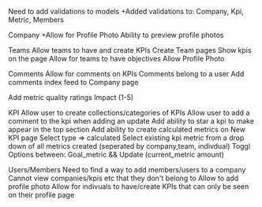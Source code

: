 Need to add validations to models
	+Added validations to: Company, Kpi, Metric, Members

Company
	+Allow for Profile Photo
	Ability to preview profile photos

Teams
	Allow teams to have and create KPIs
	Create Team pages
	Show kpis on the page
	Allow for teams to have objectives
	Allow Profile Photo


Comments
	Allow for comments on KPIs
	Comments belong to a user
	Add comments index feed to Company page

Add metric quality ratings
	Impact (1-5)

KPI
	Allow user to create collections/categories of KPIs
	Allow user to add a comment to the kpi when adding an update
	Add ability to star a kpi to make appear in the top section
	Add ability to create calculated metrics on New KPI page
		Select type => calculated 
			Select existing kpi metric from a drop down of all metrics created (seperated by company,team, indivdual)
				Toggl Options between: Goal_metric && Update (current_metric amount)

Users/Members
	Need to find a way to add members/users to a company
	Cannot view companies/kpis etc that they don't belong to
	Allow to add profile photo
	Allow for indivuals to have/create KPIs that can only be seen on their profile page
